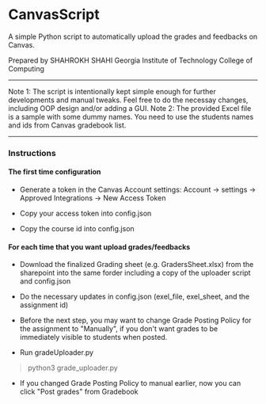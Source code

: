 # CanvasScript
A simple Python script to automatically upload the grades and feedbacks on Canvas.

Prepared by SHAHROKH SHAHI
Georgia Institute of Technology
College of Computing

----

Note 1: The script is intentionally kept simple enough for further developments and manual tweaks. Feel free to do the necessay changes, including OOP design and/or adding a GUI.
Note 2: The provided Excel file is a sample with some dummy names. You need to use the students names and ids from Canvas gradebook list.

----
### Instructions

#### The first time configuration

- Generate a token in the Canvas Account settings:
	Account -> settings -> Approved Integrations -> New Access Token

- Copy your access token into config.json

- Copy the course id into config.json 


#### For each time that you want upload grades/feedbacks

- Download the finalized Grading sheet (e.g. GradersSheet.xlsx) from the sharepoint into the same forder including a copy of the uploader script and config.json

- Do the necessary updates in config.json (exel_file, exel_sheet, and the assignment id)

- Before the next step, you may want to change Grade Posting Policy for the assignment to "Manually", if you don't want grades to be immediately visible to students when posted.

- Run gradeUploader.py
>  python3 grade_uploader.py

- If you changed Grade Posting Policy to manual earlier, now you can click "Post grades" from Gradebook